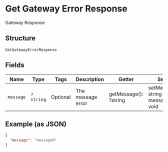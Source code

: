 
# Get Gateway Error Response

Gateway Response

## Structure

`GetGatewayErrorResponse`

## Fields

| Name | Type | Tags | Description | Getter | Setter |
|  --- | --- | --- | --- | --- | --- |
| `message` | `?string` | Optional | The message error | getMessage(): ?string | setMessage(?string message): void |

## Example (as JSON)

```json
{
  "message": "message0"
}
```

